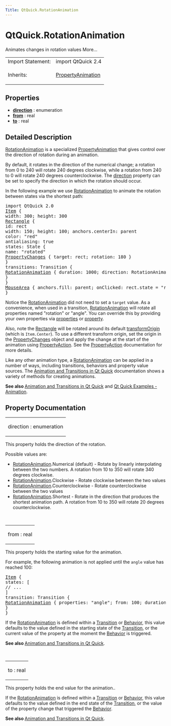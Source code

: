 ```yaml
---
Title: QtQuick.RotationAnimation
---
```


# QtQuick.RotationAnimation

<span class="subtitle"></span>
<!-- $$$RotationAnimation-brief -->
<p>Animates changes in rotation values More...</p>
<!-- @@@RotationAnimation -->
<table class="alignedsummary">
<tr><td class="memItemLeft rightAlign topAlign"> Import Statement:</td><td class="memItemRight bottomAlign"> import QtQuick 2.4</td></tr><tr><td class="memItemLeft rightAlign topAlign"> Inherits:</td><td class="memItemRight bottomAlign"> <p><a href="QtQuick.PropertyAnimation.md">PropertyAnimation</a></p>
</td></tr></table><ul>
</ul>
<h2 id="properties">Properties</h2>
<ul>
<li class="fn"><b><b><a href="#direction-prop">direction</a></b></b> : enumeration</li>
<li class="fn"><b><b><a href="#from-prop">from</a></b></b> : real</li>
<li class="fn"><b><b><a href="#to-prop">to</a></b></b> : real</li>
</ul>
<!-- $$$RotationAnimation-description -->
<h2 id="details">Detailed Description</h2>
</p>
<p><a href="index.html">RotationAnimation</a> is a specialized <a href="QtQuick.animation.md#propertyanimation">PropertyAnimation</a> that gives control over the direction of rotation during an animation.</p>
<p>By default, it rotates in the direction of the numerical change; a rotation from 0 to 240 will rotate 240 degrees clockwise, while a rotation from 240 to 0 will rotate 240 degrees counterclockwise. The <a href="#direction-prop">direction</a> property can be set to specify the direction in which the rotation should occur.</p>
<p>In the following example we use <a href="index.html">RotationAnimation</a> to animate the rotation between states via the shortest path:</p>
<pre class="qml">import QtQuick 2.0
<span class="type"><a href="QtQuick.Item.md">Item</a></span> {
<span class="name">width</span>: <span class="number">300</span>; <span class="name">height</span>: <span class="number">300</span>
<span class="type"><a href="QtQuick.Rectangle.md">Rectangle</a></span> {
<span class="name">id</span>: <span class="name">rect</span>
<span class="name">width</span>: <span class="number">150</span>; <span class="name">height</span>: <span class="number">100</span>; <span class="name">anchors</span>.centerIn: <span class="name">parent</span>
<span class="name">color</span>: <span class="string">&quot;red&quot;</span>
<span class="name">antialiasing</span>: <span class="number">true</span>
<span class="name">states</span>: <span class="name">State</span> {
<span class="name">name</span>: <span class="string">&quot;rotated&quot;</span>
<span class="type"><a href="QtQuick.PropertyChanges.md">PropertyChanges</a></span> { <span class="name">target</span>: <span class="name">rect</span>; <span class="name">rotation</span>: <span class="number">180</span> }
}
<span class="name">transitions</span>: <span class="name">Transition</span> {
<span class="type"><a href="index.html">RotationAnimation</a></span> { <span class="name">duration</span>: <span class="number">1000</span>; <span class="name">direction</span>: <span class="name">RotationAnimation</span>.<span class="name">Counterclockwise</span> }
}
}
<span class="type"><a href="QtQuick.MouseArea.md">MouseArea</a></span> { <span class="name">anchors</span>.fill: <span class="name">parent</span>; <span class="name">onClicked</span>: <span class="name">rect</span>.<span class="name">state</span> <span class="operator">=</span> <span class="string">&quot;rotated&quot;</span> }
}</pre>
<p>Notice the <a href="index.html">RotationAnimation</a> did not need to set a <code>target</code> value. As a convenience, when used in a transition, <a href="index.html">RotationAnimation</a> will rotate all properties named &quot;rotation&quot; or &quot;angle&quot;. You can override this by providing your own properties via <a href="QtQuick.PropertyAnimation.md#properties-prop">properties</a> or <a href="QtQuick.PropertyAnimation.md#property-prop">property</a>.</p>
<p>Also, note the <a href="QtQuick.Rectangle.md">Rectangle</a> will be rotated around its default <a href="QtQuick.Item.md#transformOrigin-prop">transformOrigin</a> (which is <code>Item.Center</code>). To use a different transform origin, set the origin in the <a href="QtQuick.PropertyChanges.md">PropertyChanges</a> object and apply the change at the start of the animation using <a href="QtQuick.PropertyAction.md">PropertyAction</a>. See the <a href="QtQuick.PropertyAction.md">PropertyAction</a> documentation for more details.</p>
<p>Like any other animation type, a <a href="index.html">RotationAnimation</a> can be applied in a number of ways, including transitions, behaviors and property value sources. The <a href="QtQuick.qtquick-statesanimations-animations.md">Animation and Transitions in Qt Quick</a> documentation shows a variety of methods for creating animations.</p>
<p><b>See also </b><a href="QtQuick.qtquick-statesanimations-animations.md">Animation and Transitions in Qt Quick</a> and <a href="QtQuick.animation.md">Qt Quick Examples - Animation</a>.</p>
<!-- @@@RotationAnimation -->
<h2>Property Documentation</h2>
<!-- $$$direction -->
<table class="qmlname"><tr valign="top" id="direction-prop"><td class="tblQmlPropNode"><p><span class="name">direction</span> : <span class="type">enumeration</span></p></td></tr></table><p>This property holds the direction of the rotation.</p>
<p>Possible values are:</p>
<ul>
<li><a href="index.html">RotationAnimation</a>.Numerical (default) - Rotate by linearly interpolating between the two numbers. A rotation from 10 to 350 will rotate 340 degrees clockwise.</li>
<li><a href="index.html">RotationAnimation</a>.Clockwise - Rotate clockwise between the two values</li>
<li><a href="index.html">RotationAnimation</a>.Counterclockwise - Rotate counterclockwise between the two values</li>
<li><a href="index.html">RotationAnimation</a>.Shortest - Rotate in the direction that produces the shortest animation path. A rotation from 10 to 350 will rotate 20 degrees counterclockwise.</li>
</ul>
<!-- @@@direction -->
<br/>
<!-- $$$from -->
<table class="qmlname"><tr valign="top" id="from-prop"><td class="tblQmlPropNode"><p><span class="name">from</span> : <span class="type">real</span></p></td></tr></table><p>This property holds the starting value for the animation.</p>
<p>For example, the following animation is not applied until the <code>angle</code> value has reached 100:</p>
<pre class="qml"><span class="type"><a href="QtQuick.Item.md">Item</a></span> {
<span class="name">states</span>: [
<span class="comment">// ...</span>
]
<span class="name">transition</span>: <span class="name">Transition</span> {
<span class="type"><a href="index.html">RotationAnimation</a></span> { <span class="name">properties</span>: <span class="string">&quot;angle&quot;</span>; <span class="name">from</span>: <span class="number">100</span>; <span class="name">duration</span>: <span class="number">2000</span> }
}
}</pre>
<p>If the <a href="index.html">RotationAnimation</a> is defined within a <a href="QtQuick.qmlexampletoggleswitch.md#transition">Transition</a> or <a href="QtQuick.Behavior.md">Behavior</a>, this value defaults to the value defined in the starting state of the <a href="QtQuick.qmlexampletoggleswitch.md#transition">Transition</a>, or the current value of the property at the moment the <a href="QtQuick.Behavior.md">Behavior</a> is triggered.</p>
<p><b>See also </b><a href="QtQuick.qtquick-statesanimations-animations.md">Animation and Transitions in Qt Quick</a>.</p>
<!-- @@@from -->
<br/>
<!-- $$$to -->
<table class="qmlname"><tr valign="top" id="to-prop"><td class="tblQmlPropNode"><p><span class="name">to</span> : <span class="type">real</span></p></td></tr></table><p>This property holds the end value for the animation..</p>
<p>If the <a href="index.html">RotationAnimation</a> is defined within a <a href="QtQuick.qmlexampletoggleswitch.md#transition">Transition</a> or <a href="QtQuick.Behavior.md">Behavior</a>, this value defaults to the value defined in the end state of the <a href="QtQuick.qmlexampletoggleswitch.md#transition">Transition</a>, or the value of the property change that triggered the <a href="QtQuick.Behavior.md">Behavior</a>.</p>
<p><b>See also </b><a href="QtQuick.qtquick-statesanimations-animations.md">Animation and Transitions in Qt Quick</a>.</p>
<!-- @@@to -->
<br/>
